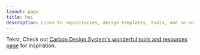 ```yaml
---
layout: page
title: hei
description: Links to repositories, design templates, tools, and so on.
---
```

Tekst, Check out [Carbon Design System's wonderful tools and resources page](http://carbondesignsystem.com/resources) for inspiration.
